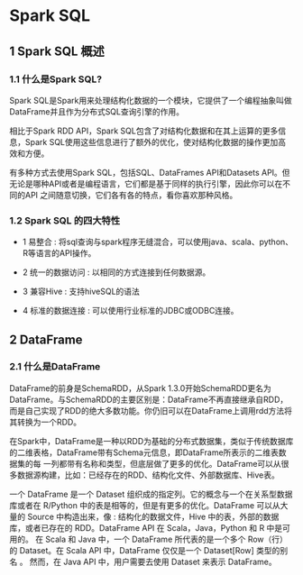 # Spark SQL

## 1 Spark SQL  概述 

### 1.1 什么是Spark SQL?

Spark SQL是Spark用来处理结构化数据的一个模块，它提供了一个编程抽象叫做DataFrame并且作为分布式SQL查询引擎的作用。

相比于Spark RDD API，Spark SQL包含了对结构化数据和在其上运算的更多信息，Spark SQL使用这些信息进行了额外的优化，使对结构化数据的操作更加高效和方便。

有多种方式去使用Spark SQL，包括SQL、DataFrames API和Datasets API。但无论是哪种API或者是编程语言，它们都是基于同样的执行引擎，因此你可以在不同的API
之间随意切换，它们各有各的特点，看你喜欢那种风格。

### 1.2 Spark SQL 的四大特性

* 1 易整合 : 将sql查询与spark程序无缝混合，可以使用java、scala、python、R等语言的API操作。

* 2 统一的数据访问 : 以相同的方式连接到任何数据源。

* 3 兼容Hive : 支持hiveSQL的语法

* 4 标准的数据连接 : 可以使用行业标准的JDBC或ODBC连接。

## 2 DataFrame

### 2.1 什么是DataFrame

DataFrame的前身是SchemaRDD，从Spark 1.3.0开始SchemaRDD更名为DataFrame。与SchemaRDD的主要区别是：DataFrame不再直接继承自RDD，
而是自己实现了RDD的绝大多数功能。你仍旧可以在DataFrame上调用rdd方法将其转换为一个RDD。

在Spark中，DataFrame是一种以RDD为基础的分布式数据集，类似于传统数据库的二维表格，DataFrame带有Schema元信息，即DataFrame所表示的二维表数据集的每
一列都带有名称和类型，但底层做了更多的优化。DataFrame可以从很多数据源构建，比如：已经存在的RDD、结构化文件、外部数据库、Hive表。

一个 DataFrame 是一个 Dataset 组织成的指定列。它的概念与一个在关系型数据库或者在 R/Python 中的表是相等的，但是有更多的优化。DataFrame 可以从大量的
Source 中构造出来，像 : 结构化的数据文件，Hive 中的表，外部的数据库，或者已存在的 RDD。DataFrame API 在 Scala，Java，Python 和 R 中是可用的。
在 Scala 和 Java 中，一个 DataFrame 所代表的是一个多个 Row（行）的 Dataset。在 Scala API 中，DataFrame 仅仅是一个 Dataset[Row] 类型的别名 。
然而，在 Java API 中，用户需要去使用 Dataset<Row> 来表示 DataFrame。




